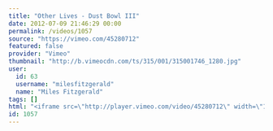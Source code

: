 ```yaml
---
title: "Other Lives - Dust Bowl III"
date: 2012-07-09 21:46:29 00:00
permalink: /videos/1057
source: "https://vimeo.com/45280712"
featured: false
provider: "Vimeo"
thumbnail: "http://b.vimeocdn.com/ts/315/001/315001746_1280.jpg"
user:
  id: 63
  username: "milesfitzgerald"
  name: "Miles Fitzgerald"
tags: []
html: "<iframe src=\"http://player.vimeo.com/video/45280712\" width=\"1280\" height=\"544\" frameborder=\"0\" webkitAllowFullScreen mozallowfullscreen allowFullScreen></iframe>"
id: 1057
---
```


